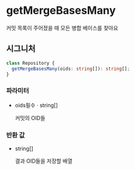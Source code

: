 # getMergeBasesMany

커밋 목록이 주어졌을 때 모든 병합 베이스를 찾아요

## 시그니처

```ts
class Repository {
  getMergeBasesMany(oids: string[]): string[];
}
```

### 파라미터

<ul class="param-ul">
  <li class="param-li param-li-root">
    <span class="param-name">oids</span><span class="param-required">필수</span>&nbsp;·&nbsp;<span class="param-type">string[]</span>
    <br>
    <p class="param-description">커밋의 OID들</p>
  </li>
</ul>

### 반환 값

<ul class="param-ul">
  <li class="param-li param-li-root">
    <span class="param-type">string[]</span>
    <br>
    <p class="param-description">결과 OID들을 저장할 배열</p>
  </li>
</ul>